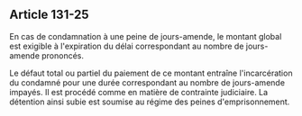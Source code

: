 Article 131-25
----
En cas de condamnation à une peine de jours-amende, le montant global est
exigible à l'expiration du délai correspondant au nombre de jours-amende
prononcés.

Le défaut total ou partiel du paiement de ce montant entraîne l'incarcération du
condamné pour une durée correspondant au nombre de jours-amende impayés. Il est
procédé comme en matière de contrainte judiciaire. La détention ainsi subie est
soumise au régime des peines d'emprisonnement.
